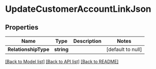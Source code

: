 # UpdateCustomerAccountLinkJson

## Properties
Name | Type | Description | Notes
------------ | ------------- | ------------- | -------------
**RelationshipType** | **string** |  | [default to null]

[[Back to Model list]](../README.md#documentation-for-models) [[Back to API list]](../README.md#documentation-for-api-endpoints) [[Back to README]](../README.md)


